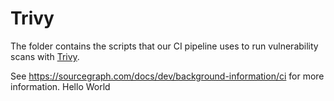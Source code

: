 # Trivy

The folder contains the scripts that our CI pipeline uses to run vulnerability scans with [Trivy](https://aquasecurity.github.io/trivy/).

See https://sourcegraph.com/docs/dev/background-information/ci for more information.
Hello World
